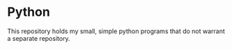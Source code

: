 # Python

This repository holds my small, simple python programs that do not warrant a separate repository.
